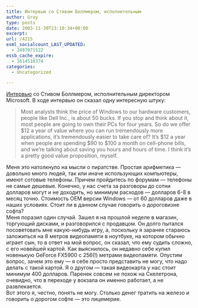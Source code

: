 ```yaml
---
title: Интервью со Стивом Боллмером, исполнительным
author: Gray
type: posts
date: 2003-11-30T23:10:34+00:00
excerpt:
url: /4215
esml_socialcount_LAST_UPDATED:
  - 1497071522
essb_cache_expire:
  - 1614510374
categories:
  - Uncategorized

---
```








[Интервью][1] со Стивом Боллмером, исполнительным директором Microsoft. В ходе интервью он сказал одну интересную штуку:

> Most analysts think the price of Windows to our hardware customers, people like Dell Inc., is about 50 bucks. If you stop and think about it, most people are going to own their PCs for four years. So do we offer $12 a year of value where you can run tremendously more applications, it&#8217;s tremendously easier to take care of? It&#8217;s $12 a year when people are spending $90 to $100 a month on cell-phone bills, and we&#8217;re talking about saving you hours and hours of time. I think it&#8217;s a pretty good value proposition, myself.

Меня это натолкнуло на мысли о пиратстве. Простая арифметика &#8212; довольно много людей, так или иначе использующих компьютеры, имеют сотовые телефоны. Причем пройдитесь по форумам &#8212; телефоны не самые дешевые. Конечно, у нас счета за разговоры до сотни долларов могут и не доходить, но минимум расходов &#8212; долларов 6-8 в месяц точно. Стоимость OEM версии Windows &#8212; от 60 долларов даже в наших условиях. Стоит ли в данном случае говорить о дороговизне софта?  
Меня поразил один случай. Зашел я на прошлой неделе в магазин, торгующий дисками, и разговорился с продавцом. Он долго пытался посоветовать мне какую-нибудь игру, а, поскольку я заранее стараюсь заложиться на 8 метров видеопамяти в ноутбуке, на котором обычно играет сын, то в ответ на мой вопрос, он сказал, что ему судить сложно, с его новейшей картой. Как выяснилось, он недавно себе купил новенькую GeForce FX5900 с 256(!) метрами видеопамяти. Опустим вопрос, зачем это ему &#8212; я себе просто представить не могу, что надо делать с такой картой. Я о другом &#8212; такая видеокарта у нас стоит минимум 400 долларов. Паренек совсем не похож на Скелетрона, очевидно, что в переходе у вокзала он именно работает, а не развлекается.  
Вот этого я, честно, понять не могу. Столько денег тратить на железо и говорить о дорогом софте &#8212; это лицемерие.

 [1]: http://www.businessweek.com/magazine/content/03_48/b3860078_mz063.htm